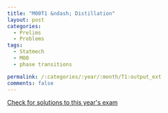 ```yaml
---
title: "M00T1 &ndash; Distillation"
layout: post
categories:
  - Prelims
  - Problems
tags:
  - Statmech
  - M00
  - phase transitions

permalink: /:categories/:year/:month/T1:output_ext
comments: false
---
```

<object data="2000M1T.pdf" type="application/pdf" width="100%" height="500"></object>
<div class="message"><a href='https://princetonprelim.com/prelim/5/'>Check for solutions to this year's exam</a></div>
